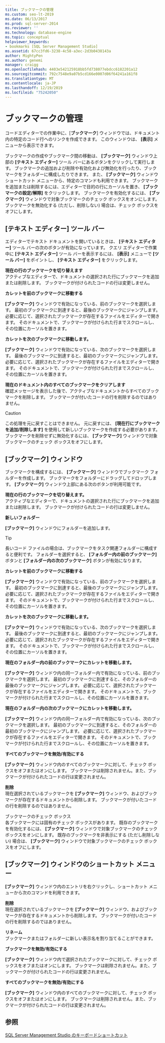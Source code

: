 ```yaml
---
title: ブックマークの管理
ms.custom: seo-lt-2019
ms.date: 06/13/2017
ms.prod: sql-server-2014
ms.reviewer: ''
ms.technology: database-engine
ms.topic: conceptual
helpviewer_keywords:
- bookmarks [SQL Server Management Studio]
ms.assetid: 67cc3fd6-3238-4c58-a3ec-2d3b0438143a
author: MightyPen
ms.author: genemi
manager: craigg
ms.openlocfilehash: 4403e542125918bb5fd738077ebdcc6182201a12
ms.sourcegitcommit: 792c7548e9a07b5cd166e0007d06f64241a161f8
ms.translationtype: MT
ms.contentlocale: ja-JP
ms.lasthandoff: 12/19/2019
ms.locfileid: "75242050"
---
```

# <a name="manage-bookmarks"></a>ブックマークの管理
  コードエディターでの作業中に、[**ブックマーク**] ウィンドウでは、ドキュメント内の特定のコード行へのリンクを作成できます。 このウィンドウは、 **[表示]** メニューから表示できます。  
  
 ブックマークの作成やブックマーク間の移動は、 **[ブックマーク]** ウィンドウ上部の **[テキスト エディター]** ツール バーにあるボタンをクリックして実行します。 ブックマークの追加および削除や有効化および無効化を行ったり、ブックマークをフォルダーに構成したりできます。 また、 **[ブックマーク]** ウィンドウ ショートカット メニューから、特定のコマンドも利用できます。 ブックマークを追加または削除するには、エディターで目的の行にカーソルを置き、 **[ブックマークの設定/解除]** をクリックします。 ブックマークを有効化するには、 **[ブックマーク]** ウィンドウで対象ブックマークのチェック ボックスをオンにします。ブックマークを無効化する (ただし、削除しない) 場合は、チェック ボックスをオフにします。  
  
## <a name="text-editor-toolbar"></a>[テキスト エディター] ツール バー  
 エディターでテキスト ドキュメントを開いているときは、 **[テキスト エディター]** ツール バーの次のボタンが有効になっています。 クエリ エディターで作業中に **[テキスト エディター]** ツール バーを表示するには、 **[表示]** メニューで **[ツール バー]** をポイントし、 **[テキスト エディター]** をクリックします。  
  
 **現在の行のブックマークを切り替えます**  
 アクティブなエディターで、ドキュメントの選択された行にブックマークを追加または削除します。 ブックマークが付けられたコードの行は変更しません。  
  
 **カレットを前のブックマークに移動する**  
 
  **[ブックマーク]** ウィンドウで有効になっている、前のブックマークを選択します。 最初のブックマークに到達すると、最後のブックマークにジャンプします。 必要に応じて、選択されたブックマークが存在するファイルをエディターで開きます。 そのドキュメントで、ブックマークが付けられた行までスクロールし、その位置にカーソルを置きます。  
  
 **カレットを次のブックマークに移動します。**  
 
  **[ブックマーク]** ウィンドウで有効になっている、次のブックマークを選択します。 最後のブックマークに到達すると、最初のブックマークにジャンプします。 必要に応じて、選択されたブックマークが存在するファイルをエディターで開きます。 そのドキュメントで、ブックマークが付けられた行までスクロールし、その位置にカーソルを置きます。  
  
 **現在のドキュメント内のすべてのブックマークをクリアします**  
 確認メッセージを表示した後で、アクティブなドキュメントからすべてのブックマークを削除します。 ブックマークが付いたコードの行を削除するのではありません。  
  
> [!CAUTION]  
>  この処理を元に戻すことはできません。 元に戻すには、 **[現在行にブックマークを追加/削除します]** を使用して新しいブックマークを作成する必要があります。 ブックマークを削除せずに無効化するには、 **[ブックマーク]** ウィンドウで対象ブックマークのチェック ボックスをオフにします。  
  
## <a name="bookmarks-window"></a>[ブックマーク] ウィンドウ  
 ブックマークを構成するには、 **[ブックマーク]** ウィンドウでブックマーク フォルダーを作成します。 ブックマークをフォルダーにドラッグしてドロップします。 
  **[ブックマーク]** ウィンドウ上部にある次のボタンが利用可能です。  
  
 **現在の行のブックマークを切り替えます。**  
 アクティブなエディターで、ドキュメントの選択された行にブックマークを追加または削除します。 ブックマークが付けられたコードの行は変更しません。  
  
 **新しいフォルダー**  
 
  **[ブックマーク]** ウィンドウにフォルダーを追加します。  
  
> [!TIP]  
>  長いコード ファイルの場合は、ブックマークをタスク関連フォルダーに構成すると便利です。 フォルダーを選択すると、 **[フォルダー内の前のブックマーク]** ボタンと **[フォルダー内の次のブックマーク]** ボタンが有効になります。  
  
 **カレットを前のブックマークに移動する**  
 
  **[ブックマーク]** ウィンドウで有効になっている、前のブックマークを選択します。 最初のブックマークに到達すると、最後のブックマークにジャンプします。 必要に応じて、選択されたブックマークが存在するファイルをエディターで開きます。 そのドキュメントで、ブックマークが付けられた行までスクロールし、その位置にカーソルを置きます。  
  
 **カレットを次のブックマークに移動します。**  
 
  **[ブックマーク]** ウィンドウで有効になっている、次のブックマークを選択します。 最後のブックマークに到達すると、最初のブックマークにジャンプします。 必要に応じて、選択されたブックマークが存在するファイルをエディターで開きます。 そのドキュメントで、ブックマークが付けられた行までスクロールし、その位置にカーソルを置きます。  
  
 **現在のフォルダー内の前のブックマークにカレットを移動します。**  
 
  **[ブックマーク]** ウィンドウ内の同一フォルダー内で有効になっている、前のブックマークを選択します。 最初のブックマークに到達すると、そのフォルダーの最後のブックマークにジャンプします。 必要に応じて、選択されたブックマークが存在するファイルをエディターで開きます。 そのドキュメントで、ブックマークが付けられた行までスクロールし、その位置にカーソルを置きます。  
  
 **現在のフォルダー内の次のブックマークにカレットを移動します。**  
 
  **[ブックマーク]** ウィンドウ内の同一フォルダー内で有効になっている、次のブックマークを選択します。 最初のブックマークに到達すると、そのフォルダーの最初のブックマークにジャンプします。 必要に応じて、選択されたブックマークが存在するファイルをエディターで開きます。 そのドキュメントで、ブックマークが付けられた行までスクロールし、その位置にカーソルを置きます。  
  
 **すべてのブックマークを無効/有効にする**  
 
  **[ブックマーク]** ウィンドウ内のすべてのブックマークに対して、チェック ボックスをオフまたはオンにします。 ブックマークは削除されません。また、ブックマークが付けられたコードの行は変更されません。  
  
 **削除**  
 現在選択されているブックマークを **[ブックマーク]** ウィンドウ、およびブックマークが存在するドキュメントから削除します。 ブックマークが付いたコードの行を削除するのではありません。  
  
 ブックマークのチェック ボックス  
 各ブックマークには固有のチェック ボックスがあります。 既存のブックマークを有効化するには、 **[ブックマーク]** ウィンドウで対象ブックマークのチェック ボックスをオンにします。 既存のブックマークを非表示にする (ただし削除しない) 場合は、 **[ブックマーク]** ウィンドウで対象ブックマークのチェック ボックスをオフにします。  
  
## <a name="bookmarks-window-shortcut-menu"></a>[ブックマーク] ウィンドウのショートカット メニュー  
 
  **[ブックマーク]** ウィンドウ内のエントリを右クリックし、ショートカット メニューから次のコマンドを利用できます。  
  
 **削除**  
 現在選択されているブックマークを **[ブックマーク]** ウィンドウ、およびブックマークが存在するドキュメントから削除します。 ブックマークが付いたコードの行を削除するのではありません。  
  
 **リネーム**  
 ブックマークまたはフォルダーに新しい表示名を割り当てることができます。  
  
 **ブックマークを無効/有効にする**  
 
  **[ブックマーク]** ウィンドウ内で選択されたブックマークに対して、チェック ボックスをオフまたはオンにします。 ブックマークは削除されません。また、ブックマークが付けられたコードの行は変更されません。  
  
 **すべてのブックマークを無効/有効にする**  
 
  **[ブックマーク]** ウィンドウ内のすべてのブックマークに対して、チェック ボックスをオフまたはオンにします。 ブックマークは削除されません。また、ブックマークが付けられたコードの行は変更されません。  
  
## <a name="see-also"></a>参照  
 [SQL Server Management Studio のキーボードショートカット](../../ssms/sql-server-management-studio-keyboard-shortcuts.md)  
